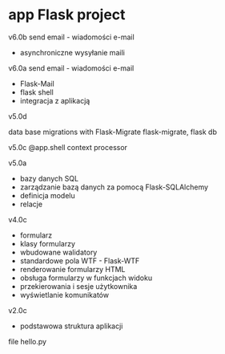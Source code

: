 # app Flask project


v6.0b
send email - wiadomości e-mail
- asynchroniczne wysyłanie maili

v6.0a
send email - wiadomości e-mail
- Flask-Mail
- flask shell
- integracja z aplikacją



v5.0d

data base migrations with Flask-Migrate
flask-migrate, flask db


v5.0c
@app.shell context processor

v5.0a
- bazy danych SQL
- zarządzanie bazą danych za pomocą Flask-SQLAlchemy
- definicja modelu
- relacje

v4.0c
- formularz
- klasy formularzy
- wbudowane walidatory
- standardowe pola WTF - Flask-WTF
- renderowanie formularzy HTML
- obsługa formularzy w funkcjach widoku
- przekierowania i sesje użytkownika
- wyświetlanie komunikatów


v2.0c
- podstawowa struktura aplikacji

file hello.py
